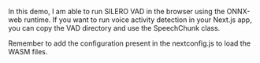 In this demo, I am able to run SILERO VAD in the browser using the ONNX-web runtime. If you want to run voice activity detection in your Next.js app, you can copy the VAD directory and use the SpeechChunk class. 

Remember to add the configuration present in the nextconfig.js to load the WASM files.
